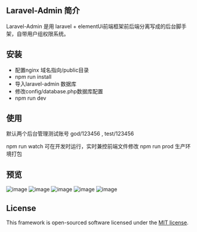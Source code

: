 
## Laravel-Admin 简介

Laravel-Admin 是用 laravel + elementUi前端框架前后端分离写成的后台脚手架，自带用户组权限系统。

## 安装

- 配置nginx 域名指向/public目录 
- npm run install
- 导入laravel-admin 数据库
- 修改config/database.php数据库配置
- npm run dev


## 使用

默认两个后台管理测试账号 god/123456 , test/123456

npm run watch 可在开发时运行，实时兼控前端文件修改
npm run prod 生产环境打包

## 预览

![image](https://upload-images.jianshu.io/upload_images/5993750-10dca1d5ea22b61b.png?imageMogr2/auto-orient/strip%7CimageView2/2/w/1000/format/webp)
![image](https://upload-images.jianshu.io/upload_images/5993750-44d0317e735c7288.png?imageMogr2/auto-orient/strip%7CimageView2/2/w/1240)
![image](https://upload-images.jianshu.io/upload_images/5993750-eaad028f62d871fb.png?imageMogr2/auto-orient/strip%7CimageView2/2/w/1240)
![image](https://upload-images.jianshu.io/upload_images/5993750-4db9f0266aa4ebe2.png?imageMogr2/auto-orient/strip%7CimageView2/2/w/1240)
![image](https://upload-images.jianshu.io/upload_images/5993750-8e790b993d7401fe.png?imageMogr2/auto-orient/strip%7CimageView2/2/w/1240)

## License

This framework is open-sourced software licensed under the [MIT license](https://opensource.org/licenses/MIT).
